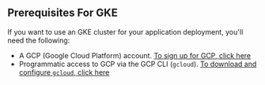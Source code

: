 ## Prerequisites For GKE

If you want to use an GKE cluster for your application deployment, you'll need the following:
- A GCP (Google Cloud Platform) account. [To sign up for GCP, click here](https://cloud.google.com/free)
- Programmatic access to GCP via the GCP CLI (`gcloud`). [To download and configure `gcloud`, click here](https://cloud.google.com/sdk/docs/install)